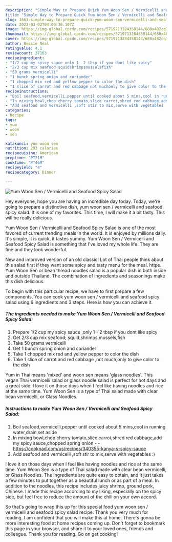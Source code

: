 ```yaml
---
description: "Simple Way to Prepare Quick Yum Woon Sen / Vermicelli and Seafood Spicy Salad"
title: "Simple Way to Prepare Quick Yum Woon Sen / Vermicelli and Seafood Spicy Salad"
slug: 1663-simple-way-to-prepare-quick-yum-woon-sen-vermicelli-and-seafood-spicy-salad
date: 2022-03-02T04:00:36.107Z
image: https://img-global.cpcdn.com/recipes/5719713284358144/680x482cq70/yum-woon-sen-vermicelli-and-seafood-spicy-salad-recipe-main-photo.jpg
thumbnail: https://img-global.cpcdn.com/recipes/5719713284358144/680x482cq70/yum-woon-sen-vermicelli-and-seafood-spicy-salad-recipe-main-photo.jpg
cover: https://img-global.cpcdn.com/recipes/5719713284358144/680x482cq70/yum-woon-sen-vermicelli-and-seafood-spicy-salad-recipe-main-photo.jpg
author: Bessie Neal
ratingvalue: 4.1
reviewcount: 37163
recipeingredient:
- "1/2 cup my spicy sauce only 1  2 tbsp if you dont like spicy"
- "2/3 cup mix seafood squidshrimpsmusselsfish"
- "50 grams vermicelli"
- "1 bunch spring onion and coriander"
- "1 chopped mix red and yellow pepper to color the dish"
- "1 slice of carrot and red cabbage not muchonly to give color to the dish"
recipeinstructions:
- "Boil seafood,vermicelli,pepper until cooked about 5 mins,cool in running water,drain,set aside"
- "In mixing bowl,chop cherry tomato,slice carrot,shred red cabbage,add my spicy sauce,chopped spring onion  https://cookpad.com/us/recipes/340355-kanya-s-spicy-sauce"
- "Add seafood and vermicelli ,soft stir to mix,serve with vegetables :)"
categories:
- Recipe
tags:
- yum
- woon
- sen

katakunci: yum woon sen 
nutrition: 293 calories
recipecuisine: American
preptime: "PT21M"
cooktime: "PT46M"
recipeyield: "4"
recipecategory: Dinner

---
```



![Yum Woon Sen / Vermicelli and Seafood Spicy Salad](https://img-global.cpcdn.com/recipes/5719713284358144/680x482cq70/yum-woon-sen-vermicelli-and-seafood-spicy-salad-recipe-main-photo.jpg)

Hey everyone, hope you are having an incredible day today. Today, we're going to prepare a distinctive dish, yum woon sen / vermicelli and seafood spicy salad. It is one of my favorites. This time, I will make it a bit tasty. This will be really delicious.

Yum Woon Sen / Vermicelli and Seafood Spicy Salad is one of the most favored of current trending meals in the world. It is enjoyed by millions daily. It's simple, it is quick, it tastes yummy. Yum Woon Sen / Vermicelli and Seafood Spicy Salad is something that I've loved my whole life. They are fine and they look wonderful.

New and improved version of an old classic! Lot of Thai people think about this salad first if they want some spicy and tasty menu for the meal. https. Yum Woon Sen or bean thread noodles salad is a popular dish in both inside and outside Thailand. The combination of ingredients and seasonings make this dish delicious.


To begin with this particular recipe, we have to first prepare a few components. You can cook yum woon sen / vermicelli and seafood spicy salad using 6 ingredients and 3 steps. Here is how you can achieve it.

<!--inarticleads1-->

##### The ingredients needed to make Yum Woon Sen / Vermicelli and Seafood Spicy Salad:

1. Prepare 1/2 cup my spicy sauce ,only 1 - 2 tbsp if you dont like spicy
1. Get 2/3 cup mix seafood; squid,shrimps,mussels,fish
1. Take 50 grams vermicelli
1. Get 1 bunch spring onion and coriander
1. Take 1 chopped mix red and yellow pepper to color the dish
1. Take 1 slice of carrot and red cabbage ,not much,only to give color to the dish


Yum in Thai means &#39;mixed&#39; and woon sen means &#39;glass noodles&#39;. This vegan Thai vermicelli salad or glass noodle salad is perfect for hot days and a great side. I love it on those days when I feel like having noodles and rice at the same time. Yum Woon Sen is a type of Thai salad made with clear bean vermicelli, or Glass Noodles. 

<!--inarticleads2-->

##### Instructions to make Yum Woon Sen / Vermicelli and Seafood Spicy Salad:

1. Boil seafood,vermicelli,pepper until cooked about 5 mins,cool in running water,drain,set aside
1. In mixing bowl,chop cherry tomato,slice carrot,shred red cabbage,add my spicy sauce,chopped spring onion -  - https://cookpad.com/us/recipes/340355-kanya-s-spicy-sauce
1. Add seafood and vermicelli ,soft stir to mix,serve with vegetables :)


I love it on those days when I feel like having noodles and rice at the same time. Yum Woon Sen is a type of Thai salad made with clear bean vermicelli, or Glass Noodles. The ingredients are quite easy to obtain, and it just takes a few minutes to put together as a beautiful lunch or as part of a meal. In addition to the noodles, this recipe includes juicy shrimp, ground pork, Chinese. I made this recipe according to my liking, especially on the spicy side, but feel free to reduce the amount of the chili on your own accord. 

So that's going to wrap this up for this special food yum woon sen / vermicelli and seafood spicy salad recipe. Thank you very much for reading. I am confident that you will make this at home. There's gonna be more interesting food at home recipes coming up. Don't forget to bookmark this page in your browser, and share it to your loved ones, friends and colleague. Thank you for reading. Go on get cooking!
